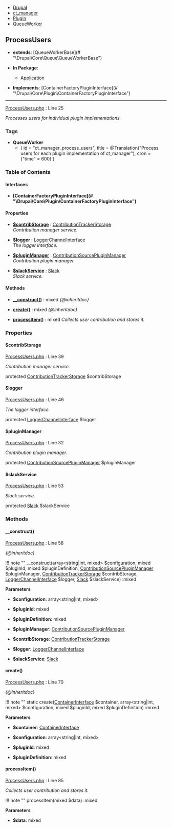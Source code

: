 
- [Drupal](../namespaces/drupal.md)
- [ct_manager](../namespaces/drupal-ct-manager.md)
- [Plugin](../namespaces/drupal-ct-manager-plugin.md)
- [QueueWorker](../namespaces/drupal-ct-manager-plugin-queueworker.md)


## ProcessUsers

- **extends**: [QueueWorkerBase](# &quot;\Drupal\Core\Queue\QueueWorkerBase&quot;)

- **In Package**:
    - [Application](../packages/Application.md)
  
- **Implements**:
    [ContainerFactoryPluginInterface](# &quot;\Drupal\Core\Plugin\ContainerFactoryPluginInterface&quot;)  

---





[ProcessUsers.php](../files/web-modules-custom-ct-manager-src-plugin-queueworker-processusers.md) : Line 25

*Processes users for individual plugin implementations.*




### Tags

- **QueueWorker**
  - (
  id = "ct_manager_process_users",
  title = @Translation("Process users for each plugin implementation of
  ct_manager"), cron = {"time" = 600}
)






### Table of Contents



#### Interfaces
- **[ContainerFactoryPluginInterface](# &quot;\Drupal\Core\Plugin\ContainerFactoryPluginInterface&quot;)**






#### Properties
- **[$contribStorage](../classes/Drupal-ct-manager-Plugin-QueueWorker-ProcessUsers.md#contribstorage)**
         : [ContributionTrackerStorage](../classes/Drupal-ct-manager-ContributionTrackerStorage.md)  
*Contribution manager service.*

- **[$logger](../classes/Drupal-ct-manager-Plugin-QueueWorker-ProcessUsers.md#logger)**
         : [LoggerChannelInterface](# "\Drupal\Core\Logger\LoggerChannelInterface")  
*The logger interface.*

- **[$pluginManager](../classes/Drupal-ct-manager-Plugin-QueueWorker-ProcessUsers.md#pluginmanager)**
         : [ContributionSourcePluginManager](../classes/Drupal-ct-manager-ContributionSourcePluginManager.md)  
*Contribution plugin manager.*

- **[$slackService](../classes/Drupal-ct-manager-Plugin-QueueWorker-ProcessUsers.md#slackservice)**
         : [Slack](# "\Drupal\slack\Slack")  
*Slack service.*


#### Methods
- **[__construct()](../classes/Drupal-ct-manager-Plugin-QueueWorker-ProcessUsers.md#__construct)**
           : mixed
*{@inheritdoc}*

- **[create()](../classes/Drupal-ct-manager-Plugin-QueueWorker-ProcessUsers.md#create)**
           : mixed
*{@inheritdoc}*

- **[processItem()](../classes/Drupal-ct-manager-Plugin-QueueWorker-ProcessUsers.md#processitem)**
           : mixed
*Collects user contribution and stores it.*







### Properties

#### $contribStorage

[ProcessUsers.php](../files/web-modules-custom-ct-manager-src-plugin-queueworker-processusers.md) : Line 39

*Contribution manager service.*


protected [ContributionTrackerStorage](../classes/Drupal-ct-manager-ContributionTrackerStorage.md) $contribStorage







#### $logger

[ProcessUsers.php](../files/web-modules-custom-ct-manager-src-plugin-queueworker-processusers.md) : Line 46

*The logger interface.*


protected [LoggerChannelInterface](# "\Drupal\Core\Logger\LoggerChannelInterface") $logger







#### $pluginManager

[ProcessUsers.php](../files/web-modules-custom-ct-manager-src-plugin-queueworker-processusers.md) : Line 32

*Contribution plugin manager.*


protected [ContributionSourcePluginManager](../classes/Drupal-ct-manager-ContributionSourcePluginManager.md) $pluginManager







#### $slackService

[ProcessUsers.php](../files/web-modules-custom-ct-manager-src-plugin-queueworker-processusers.md) : Line 53

*Slack service.*


protected [Slack](# "\Drupal\slack\Slack") $slackService









### Methods

#### __construct()

[ProcessUsers.php](../files/web-modules-custom-ct-manager-src-plugin-queueworker-processusers.md) : Line 58

*{@inheritdoc}*

!!! note ""
    __construct(array&lt;string|int, mixed&gt; $configuration, mixed $pluginId, mixed $pluginDefinition, [ContributionSourcePluginManager](../classes/Drupal-ct-manager-ContributionSourcePluginManager.md) $pluginManager, [ContributionTrackerStorage](../classes/Drupal-ct-manager-ContributionTrackerStorage.md) $contribStorage, [LoggerChannelInterface](# "\Drupal\Core\Logger\LoggerChannelInterface") $logger, [Slack](# "\Drupal\slack\Slack") $slackService) :mixed




**Parameters**

- **$configuration**: array&lt;string|int, mixed&gt;
    
- **$pluginId**: mixed
    
- **$pluginDefinition**: mixed
    
- **$pluginManager**: [ContributionSourcePluginManager](../classes/Drupal-ct-manager-ContributionSourcePluginManager.md)
    
- **$contribStorage**: [ContributionTrackerStorage](../classes/Drupal-ct-manager-ContributionTrackerStorage.md)
    
- **$logger**: [LoggerChannelInterface](# "\Drupal\Core\Logger\LoggerChannelInterface")
    
- **$slackService**: [Slack](# "\Drupal\slack\Slack")
    







#### create()

[ProcessUsers.php](../files/web-modules-custom-ct-manager-src-plugin-queueworker-processusers.md) : Line 70

*{@inheritdoc}*

!!! note ""
    static create([ContainerInterface](# "\Symfony\Component\DependencyInjection\ContainerInterface") $container, array&lt;string|int, mixed&gt; $configuration, mixed $pluginId, mixed $pluginDefinition) :mixed




**Parameters**

- **$container**: [ContainerInterface](# "\Symfony\Component\DependencyInjection\ContainerInterface")
    
- **$configuration**: array&lt;string|int, mixed&gt;
    
- **$pluginId**: mixed
    
- **$pluginDefinition**: mixed
    







#### processItem()

[ProcessUsers.php](../files/web-modules-custom-ct-manager-src-plugin-queueworker-processusers.md) : Line 85

*Collects user contribution and stores it.*

!!! note ""
    processItem(mixed $data) :mixed




**Parameters**

- **$data**: mixed
    








